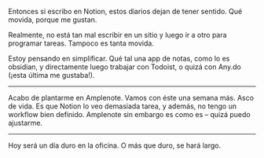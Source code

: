 Entonces si escribo en Notion, estos diarios dejan de tener sentido. Qué movida, porque me gustan.

Realmente, no está tan mal escribir en un sitio y luego ir a otro para programar tareas. Tampoco es tanta movida.

Estoy pensando en simplificar. Qué tal una app de notas, como lo es obsidian, y directamente luego trabajar con Todoist, o quizá con Any.do (¡esta última me gustaba!).

---

Acabo de plantarme en Amplenote. Vamos con éste una semana más. Asco de vida. Es que Notion lo veo demasiada tarea, y además, no tengo un workflow bien definido. Amplenote sin embargo es como es – quizá puedo ajustarme.

---

Hoy será un día duro en la oficina. O más que duro, se hará largo.